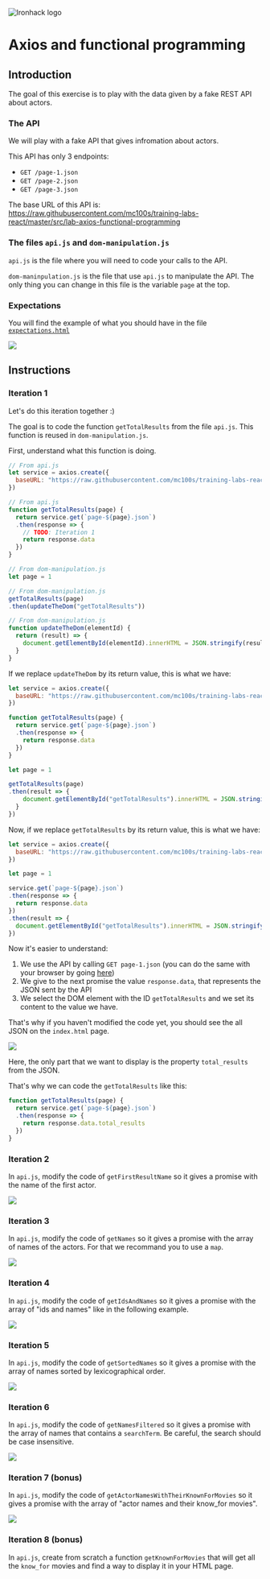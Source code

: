 ![Ironhack logo](https://i.imgur.com/1QgrNNw.png)

# Axios and functional programming

## Introduction

The goal of this exercise is to play with the data given by a fake REST API about actors.

### The API

We will play with a fake API that gives infromation about actors. 

This API has only 3 endpoints:
- `GET /page-1.json`
- `GET /page-2.json`
- `GET /page-3.json`

The base URL of this API is: https://raw.githubusercontent.com/mc100s/training-labs-react/master/src/lab-axios-functional-programming


### The files `api.js` and `dom-manipulation.js`

`api.js` is the file where you will need to code your calls to the API.

`dom-maninpulation.js` is the file that use `api.js` to manipulate the API.  The only thing you can change in this file is the variable `page` at the top.


### Expectations

You will find the example of what you should have in the file [`expectations.html`](starter-code/expectations.html)

![](https://i.imgur.com/qwwac64.png)

## Instructions

### Iteration 1

Let's do this iteration together :) 

The goal is to code the function `getTotalResults` from the file `api.js`. This function is reused in `dom-manipulation.js`.

First, understand what this function is doing.

```js
// From api.js
let service = axios.create({
  baseURL: "https://raw.githubusercontent.com/mc100s/training-labs-react/master/src/lab-axios-functional-programming/" 
})

// From api.js
function getTotalResults(page) {
  return service.get(`page-${page}.json`)
  .then(response => {
    // TODO: Iteration 1
    return response.data
  })
}

// From dom-manipulation.js
let page = 1

// From dom-manipulation.js
getTotalResults(page)
.then(updateTheDom("getTotalResults"))

// From dom-manipulation.js
function updateTheDom(elementId) {
  return (result) => {
    document.getElementById(elementId).innerHTML = JSON.stringify(result, null, 2)
  }
}
```

If we replace `updateTheDom` by its return value, this is what we have:
```js
let service = axios.create({
  baseURL: "https://raw.githubusercontent.com/mc100s/training-labs-react/master/src/lab-axios-functional-programming/" 
})

function getTotalResults(page) {
  return service.get(`page-${page}.json`)
  .then(response => {
    return response.data
  })
}

let page = 1

getTotalResults(page)
.then(result => {
    document.getElementById("getTotalResults").innerHTML = JSON.stringify(result, null, 2)
  }
})
```

Now, if we replace `getTotalResults` by its return value, this is what we have:
```js
let service = axios.create({
  baseURL: "https://raw.githubusercontent.com/mc100s/training-labs-react/master/src/lab-axios-functional-programming/" 
})

let page = 1

service.get(`page-${page}.json`)
.then(response => {
  return response.data
})
.then(result => {
  document.getElementById("getTotalResults").innerHTML = JSON.stringify(result, null, 2)
})
```

Now it's easier to understand:
1. We use the API by calling `GET page-1.json` (you can do the same with your browser by going [here](https://raw.githubusercontent.com/mc100s/training-labs-react/master/src/lab-axios-functional-programming/page-1.json))
2. We give to the next promise the value `response.data`, that represents the JSON sent by the API
3. We select the DOM element with the ID `getTotalResults` and we set its content to the value we have.

That's why if you haven't modified the code yet, you should see the all JSON on the `index.html` page.

![](https://i.imgur.com/rYsVbVd.png)


Here, the only part that we want to display is the property `total_results` from the JSON.

That's why we can code the `getTotalResults` like this:

```js
function getTotalResults(page) {
  return service.get(`page-${page}.json`)
  .then(response => {
    return response.data.total_results
  })
}
```

### Iteration 2

In `api.js`, modify the code of `getFirstResultName` so it gives a promise with the name of the first actor.

![](https://i.imgur.com/Cx6OeOc.png)



### Iteration 3

In `api.js`, modify the code of `getNames` so it gives a promise with the array of names of the actors. For that we recommand you to use a `map`.

![](https://i.imgur.com/ViCh1e3.png)



### Iteration 4

In `api.js`, modify the code of `getIdsAndNames` so it gives a promise with the array of "ids and names" like in the following example.

![](https://i.imgur.com/jTps66E.png)



### Iteration 5

In `api.js`, modify the code of `getSortedNames` so it gives a promise with the array of names sorted by lexicographical order.

![](https://i.imgur.com/9cjdJL6.png)


### Iteration 6

In `api.js`, modify the code of `getNamesFiltered` so it gives a promise with the array of names that contains a `searchTerm`. Be careful, the search should be case insensitive.

![](https://i.imgur.com/JmodMh6.png)

### Iteration 7 (bonus)

In `api.js`, modify the code of `getActorNamesWithTheirKnownForMovies` so it gives a promise with the array of "actor names and their know_for movies".

![](https://i.imgur.com/ul9TSyq.png)


### Iteration 8 (bonus)

In `api.js`, create from scratch a function `getKnownForMovies` that will get all the `know_for` movies and find a way to display it in your HTML page.